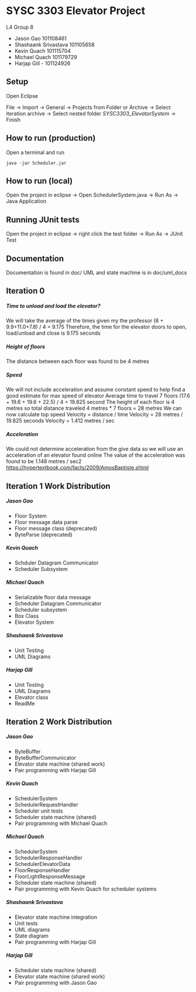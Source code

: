 # SYSC 3303 Elevator Project
L4 Group 8

- Jason Gao 101108461
- Shashaank Srivastava 101105658
- Kevin Quach 101115704
- Michael Quach 101179729
- Harjap Gill - 101124926


## Setup
Open Eclipse

File -> Import -> General -> Projects from Folder or Archive -> Select iteration archive -> Select nested folder <em>SYSC3303_ElevatorSystem</em> -> Finish

## How to run (production)
Open a terminal and run 

``java -jar Scheduler.jar``

## How to run (local)
Open the project in eclipse -> Open SchedulerSystem.java -> Run As -> Java Application

## Running JUnit tests
Open the project in eclipse -> right click the test folder -> Run As -> JUnit Test

## Documentation
Documentation is found in doc/
UML and state machine is in doc/uml_docs

## Iteration 0

##### Time to unload and load the elevator?
We will take the average of the times given my the professor
(8 + 9.9+11.0+7.8) / 4 = 9.175
Therefore, the time for the elevator doors to open, load/unload and close is 9.175 seconds

##### Height of floors
The distance between each floor was found to be 4 metres

##### Speed
We will not include acceleration and assume constant speed to help find a good estimate for max speed of elevator
Average time to travel 7 floors
(17.6 + 19.6 + 19.6 + 22.5) / 4 = 19.825 second
The height of each floor is 4 metres so total distance traveled
 4 metres * 7 floors = 28 metres
We can now calculate top speed
Velocity = distance / time
Velocity = 28 metres / 19.825 seconds
Velocity = 1.412 metres / sec

##### Acceleration 
We could not determine acceleration from the give data so we will use an acceleration of an elevator found online
The value of the acceleration was found to be 1.148 metres / sec2
https://hypertextbook.com/facts/2009/AmosBaptiste.shtml


## Iteration 1 Work Distribution
##### Jason Gao
- Floor System
- Floor message data parse
- Floor message class (deprecated)
- ByteParse (deprecated)

#####  Kevin Quach
- Schduler Datagram Communicator
- Scheduler Subsystem

#####  Michael Quach
- Serializable floor data message
- Scheduler Datagram Communicator
- Scheduler subsystem
- Box Class
- Elevator System

#####  Shashaank Srivastava
- Unit Testing
- UML Diagrams
  
#####  Harjap Gill
- Unit Testing
- UML Diagrams
- Elevator class
- ReadMe

## Iteration 2 Work Distribution
##### Jason Gao
- ByteBuffer
- ByteBufferCommunicator
- Elevator state machine (shared work)
- Pair programming with Harjap Gill

#####  Kevin Quach
- SchedulerSystem
- SchedulerRequestHandler
- Scheduler unit tests
- Scheduler state machine (shared)
- Pair programming with Michael Quach

#####  Michael Quach
- SchedulerSystem
- SchedulerResponseHandler
- SchedulerElevatorData
- FloorResponseHandler
- FloorLightResponseMessage
- Scheduler state machine (shared)
- Pair programming with Kevin Quach for scheduler systems

#####  Shashaank Srivastava
- Elevator state machine integration
- Unit tests
- UML diagrams
- State diagram
- Pair programming with Harjap Gill
  
#####  Harjap Gill
- Scheduler state machine (shared)
- Elevator state machine (shared work)
- Pair programming with Jason Gao
